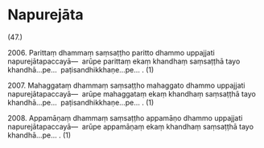 # Napurejāta

(47.)

2006\. Parittaṃ dhammaṃ saṃsaṭṭho paritto dhammo uppajjati napurejātapaccayā—  arūpe parittaṃ ekaṃ khandhaṃ saṃsaṭṭhā tayo khandhā…pe…  paṭisandhikkhaṇe…pe… . (1)

2007\. Mahaggataṃ dhammaṃ saṃsaṭṭho mahaggato dhammo uppajjati napurejātapaccayā—  arūpe mahaggataṃ ekaṃ khandhaṃ saṃsaṭṭhā tayo khandhā…pe…  paṭisandhikkhaṇe…pe… . (1)

2008\. Appamāṇaṃ dhammaṃ saṃsaṭṭho appamāṇo dhammo uppajjati napurejātapaccayā—  arūpe appamāṇaṃ ekaṃ khandhaṃ saṃsaṭṭhā tayo khandhā…pe… . (1)
